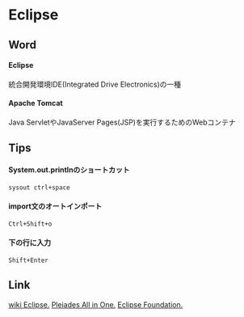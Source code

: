 # Eclipse
## Word
#### Eclipse
統合開発環境IDE(Integrated Drive Electronics)の一種
#### Apache Tomcat
Java ServletやJavaServer Pages(JSP)を実行するためのWebコンテナ
## Tips
#### System.out.printlnのショートカット
`sysout ctrl+space`
#### import文のオートインポート
`Ctrl+Shift+o`
#### 下の行に入力
`Shift+Enter`
## Link
[wiki Eclipse.](https://ja.wikipedia.org/wiki/Eclipse_(%E7%B5%B1%E5%90%88%E9%96%8B%E7%99%BA%E7%92%B0%E5%A2%83))
[Pleiades All in One.](https://mergedoc.osdn.jp/)
[Eclipse Foundation.](https://www.eclipse.org/)
